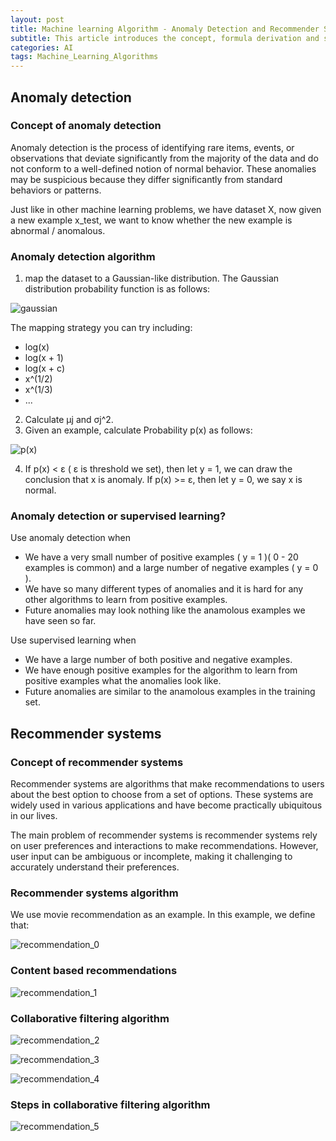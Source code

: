 ```yaml
---
layout: post
title: Machine learning Algorithm - Anomaly Detection and Recommender Systems
subtitle: This article introduces the concept, formula derivation and suggestions of Anomaly Detection and Recommender Systems
categories: AI
tags: Machine_Learning_Algorithms
---
```


## Anomaly detection
### Concept of anomaly detection

Anomaly detection is the process of identifying rare items, events, or observations that deviate significantly from the majority of the data and do not conform to a well-defined notion of normal behavior. These anomalies may be suspicious because they differ significantly from standard behaviors or patterns.

Just like in other machine learning problems, we have dataset X, now given a new example x_test, we want to know whether the new example is abnormal / anomalous.

### Anomaly detection algorithm

1. map the dataset to a Gaussian-like distribution.
The Gaussian distribution probability function is as follows:

![gaussian](https://ruichenqi.github.io/assets/images/AI/2/gaussian.png)

The mapping strategy you can try including:

- log(x)
- log(x + 1)
- log(x + c)
- x^(1/2)
- x^(1/3)
- ...

2. Calculate μj and σj^2.
3. Given an example, calculate Probability p(x) as follows:

![p(x)](https://ruichenqi.github.io/assets/images/AI/2/p(x).png)

4. If p(x) < ε ( ε is threshold we set), then let y = 1, we can draw the conclusion that x is anomaly. If p(x) >= ε, then let y = 0, we say x is normal.

### Anomaly detection or supervised learning?

Use anomaly detection when
- We have a very small number of positive examples ( y = 1 )( 0 - 20 examples is common) and a large number of negative examples ( y = 0 ).
- We have so many different types of anomalies and it is hard for any other algorithms to learn from positive examples.
- Future anomalies may look nothing like the anamolous examples we have seen so far.

Use supervised learning when
- We have a large number of both positive and negative examples.
- We have enough positive examples for the algorithm to learn from positive examples what the anomalies look like.
- Future anomalies are similar to the anamolous examples in the training set.

## Recommender systems
### Concept of recommender systems
Recommender systems are algorithms that make recommendations to users about the best option to choose from a set of options. These systems are widely used in various applications and have become practically ubiquitous in our lives. 

The main problem of recommender systems is recommender systems rely on user preferences and interactions to make recommendations. However, user input can be ambiguous or incomplete, making it challenging to accurately understand their preferences.

### Recommender systems algorithm
We use movie recommendation as an example. In this example, we define that:

![recommendation_0](https://ruichenqi.github.io/assets/images/AI/2/recommendation_0.png)

### Content based recommendations

![recommendation_1](https://ruichenqi.github.io/assets/images/AI/2/recommendation_1.png)

### Collaborative filtering algorithm

![recommendation_2](https://ruichenqi.github.io/assets/images/AI/2/recommendation_2.png)

![recommendation_3](https://ruichenqi.github.io/assets/images/AI/2/recommendation_3.png)

![recommendation_4](https://ruichenqi.github.io/assets/images/AI/2/recommendation_4.png)

### Steps in collaborative filtering algorithm

![recommendation_5](https://ruichenqi.github.io/assets/images/AI/2/recommendation_5.png)